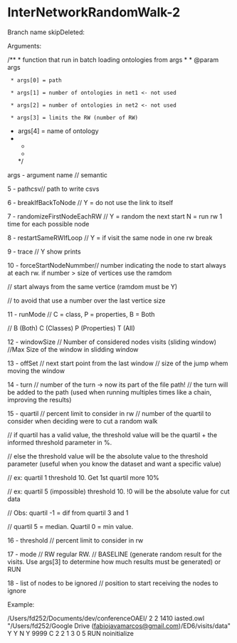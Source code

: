 # InterNetworkRandomWalk-2
Branch name skipDeleted:

Arguments:

/**
	 *  function that run in batch loading ontologies from args
	 * 
	 * @param args
	 
	 * args[0] = path
	 
	 * args[1] = number of ontologies in net1 <- not used
	 
	 * args[2] = number of ontologies in net2 <- not used
	 
	 * args[3] = limits the RW (number of RW)
	 
   * args[4] = name of ontology
   * 
	 * 
	 * 
	 */
	 
   args - argument name // semantic
   
   5 - pathcsv// path to write csvs 
   
   6 - breakIfBackToNode // Y = do not use the link to itself
   
   7 - randomizeFirstNodeEachRW // Y = random the next start N = run rw 1 time for each possible node 
   
   8 - restartSameRWIfLoop // Y  = if visit the same node in one rw break 
   
   9 - trace // Y show prints
   
   10 - forceStartNodeNummber// number indicating the node to start always at each rw. if number > size of vertices use the ramdom 
   
   // start always from the same vertice (ramdom must be Y)

   // to avoid that use a number over the last vertice size

   11 - runMode // C = class, P = properties, B = Both
   
   // B (Both) C (Classes) P (Properties) T (All)
   
   
   12 - windowSize // Number of considered nodes visits (sliding window) //Max Size of the window in slidding window
   
   13 - offSet // next start point from the last window // size of the jump whem moving the window
   
   14 - turn // number of the turn -> now its part of the file path! // the turn will be added to the path (used when running multiples times like a chain, improving the results)
   
   15 - quartil // percent limit to consider in rw // number of the quartil to consider when deciding were to cut a random walk
   
   // if quartil has a valid value, the threshold value will be the quartil + the informed threshold parameter in %.

// else the threshold value will be the absolute value to the threshold parameter (useful when you know the dataset and want a specific value)

// ex: quartil 1 threshold 10. Get 1st quartil more 10%

// ex: quartil 5 (impossible) threshold 10. !0 will be the absolute value for cut data

// Obs: quartil -1 = dif from quartil 3 and 1

// quartil 5 = median. Quartil 0 = min value.



   16 - threshold // percent limit to consider in rw

   17 - mode // RW regular RW. // BASELINE (generate random result for the visits. Use args[3] to determine how much results must be generated) or RUN

   18  - list of nodes to be ignored // position to start receiving the nodes to ignore






Example:

/Users/fd252/Documents/dev/conferenceOAEI/
2
2
1410
iasted.owl
"/Users/fd252/Google Drive (fabiojavamarcos@gmail.com)/ED6/visits/data"
Y
Y
N
Y
9999
C
2
2
1
3
0
5
RUN
noinitialize
